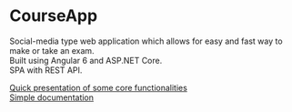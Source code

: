 
# CourseApp
Social-media type web application which allows for easy and fast way to make or take an exam.   
Built using Angular 6 and ASP.NET Core.  
SPA with REST API.  

[Quick presentation of some core functionalities](https://youtu.be/gCflN5x4etM)  
[Simple documentation](https://github.com/KarolGrzesiak/CourseApp/blob/master/Documentation.pdf)
